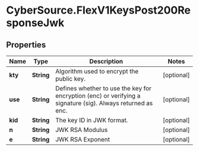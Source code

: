 # CyberSource.FlexV1KeysPost200ResponseJwk

## Properties
Name | Type | Description | Notes
------------ | ------------- | ------------- | -------------
**kty** | **String** | Algorithm used to encrypt the public key. | [optional] 
**use** | **String** | Defines whether to use the key for encryption (enc) or verifying a signature (sig). Always returned as enc. | [optional] 
**kid** | **String** | The key ID in JWK format. | [optional] 
**n** | **String** | JWK RSA Modulus | [optional] 
**e** | **String** | JWK RSA Exponent | [optional] 


